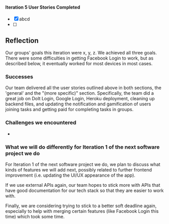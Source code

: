 #### Iteration 5 User Stories Completed
- [x] abcd
- [ ] 

## Reflection

Our groups' goals this iteration were x, y, z.
We achieved all three goals. There were some difficulties in getting Facebook Login to work, but as described below, it eventually worked for most devices in most cases.

### Successes
Our team delivered all the user stories outlined above in both sections, the 'general' and the "(more specific)" section. Specifically, the team did a great job on DoIt Login, Google Login, Heroku deployment, cleaning up backend files, and updating the notification and gamification of users joining tasks and getting paid for completing tasks in groups.

### Challenges we encountered
- 

### What we will do differently for Iteration 1 of the next software project we do
For Iteration 1 of the next software project we do, we plan to discuss what kinds of features we will add next, possibly related to further frontend improvement (i.e. updating the UI/UX appearance of the app).

If we use external APIs again, our team hopes to stick more with APIs that have good documentation for our tech stack so that they are easier to work with.

Finally, we are considering trying to stick to a better soft deadline again, especially to help with merging certain features (like Facebook Login this time) which took some time.
